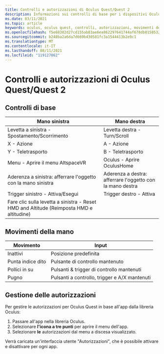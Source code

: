 ```yaml
---
title: Controlli e autorizzazioni di Oculus Quest/Quest 2
description: Informazioni sui controlli di base per i dispositivi Oculus Quest e Quest 2, sulla gestione delle autorizzazioni e sull'uso dei movimenti della mano.
ms.date: 03/11/2021
ms.topic: article
keywords: oculus, oculus quest, controlli, autorizzazioni, movimenti della mano
ms.openlocfilehash: f5e68382d27cd155ab83ae6ea862297641744af678db8158532a6030341c8c7a
ms.sourcegitcommit: b248ba2a6da7d669b430581fc3a1544413b2e9c1
ms.translationtype: MT
ms.contentlocale: it-IT
ms.lasthandoff: 08/11/2021
ms.locfileid: "119127862"
---
```

# <a name="oculus-questquest-2-controls-and-permissions"></a>Controlli e autorizzazioni di Oculus Quest/Quest 2

## <a name="basic-controls"></a>Controlli di base

<!-- Missing images -->

| Mano sinistra | Mano destra |
|---|---|
| Levetta a sinistra - Spostamento/Scorrimento | Levetta destra - Turn/Scroll |
| X - Azione | A - Azione |
| Y - Teletrasporto | B - Teletrasporto |
| Menu - Aprire il menu AltspaceVR | Oculus - Aprire OculusHome |
| Aderenza a sinistra: afferrare l'oggetto con la mano sinistra | Aderenza a destra: afferrare l'oggetto con la mano destra |
| Trigger sinistro - Attiva/Esegui | Trigger destro - Attiva |
| Fare clic sulla levetta a sinistra - Reset HMD and Altitude (Reimposta HMD e altitudine) |  |

## <a name="hand-gestures"></a>Movimenti della mano

| Movimento | Input |
|---|---|
| Inattivi | Posizione predefinita |
| Punta indice dito | Pulsante di controllo mantenuto |
| Pollici in su | Pulsanti & trigger di controllo mantenuti |
| Pugno | Pulsanti a controllo, trigger e A/X mantenuti |

## <a name="managing-permissions"></a>Gestione delle autorizzazioni

<!-- Missing image -->

Per gestire le autorizzazioni per Oculus Quest in base all'app dalla libreria Oculus:

1. Passare all'app nella libreria Oculus.
2. Selezionare **l'icona a tre punti** per aprire il menu dell'app.
3. Selezionare **le** autorizzazioni dal menu a discesa visualizzato.

Verrà caricata un'interfaccia utente "Autorizzazioni", che è possibile attivare e disattivare per ogni app.